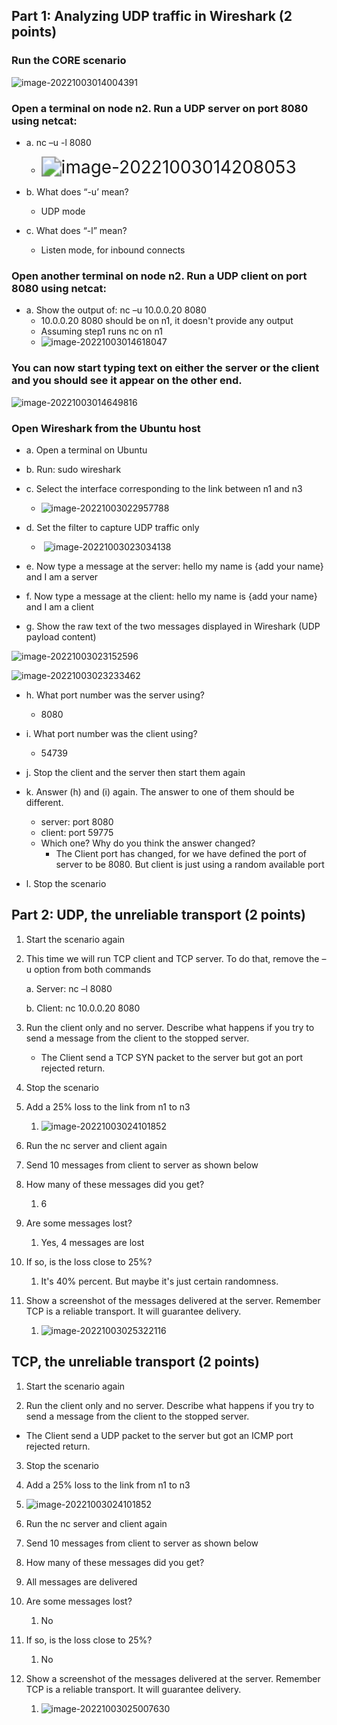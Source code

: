 ## Part 1: Analyzing UDP traffic in Wireshark (2 points)

### Run the CORE scenario 

![image-20221003014004391](HW2.assets/image-20221003014004391.png)

### Open a terminal on node n2. Run a UDP server on port 8080 using netcat: 

- a.   nc –u -l 8080
  - <img src="HW2.assets/image-20221003014208053.png" alt="image-20221003014208053" style="zoom:200%;" />

- b.   What does “-u’ mean?
  - UDP mode

- c.    What does “-l” mean?
  - Listen mode, for inbound connects

### Open another terminal on node n2. Run a UDP client on port 8080 using netcat: 

- a.   Show the output of: nc –u 10.0.0.20 8080
  - 10.0.0.20 8080 should be on n1, it doesn't provide any output
  - Assuming step1 runs nc on n1
  - ![image-20221003014618047](HW2.assets/image-20221003014618047.png)

### You can now start typing text on either the server or the client and you should see it appear on the other end.

![image-20221003014649816](HW2.assets/image-20221003014649816.png)

### Open Wireshark from the Ubuntu host

- a.   Open a terminal on Ubuntu

- b.   Run: sudo wireshark 

- c.    Select the interface corresponding to the link between n1 and n3
  - ![image-20221003022957788](HW2.assets/image-20221003022957788.png)

- d.   Set the filter to capture UDP traffic only
  - ​	![image-20221003023034138](HW2.assets/image-20221003023034138.png)

- e.   Now type a message at the server: hello my name is {add your name} and I am a server

- f.    Now type a message at the client: hello my name is {add your name} and I am a client

- g.   Show the raw text of the two messages displayed in Wireshark (UDP payload content)

![image-20221003023152596](HW2.assets/image-20221003023152596.png)

![image-20221003023233462](HW2.assets/image-20221003023233462.png)

- h.   What port number was the server using? 
  - 8080

- i.    What port number was the client using?
  - 54739

- j.    Stop the client and the server then start them again

- k.   Answer (h) and (i) again. The answer to one of them should be different. 
  - server: port 8080
  - client: port 59775
  - Which one? Why do you think the answer changed?
    - The Client port has changed, for we have defined the port of server to be 8080. But client is just using a random available port
- l.   Stop the scenario



## Part 2: UDP, the unreliable transport (2 points)

1) Start the scenario again

2) This time we will run TCP client and TCP server. To do that, remove the –u option from both commands

   a.   Server: nc –l 8080 

   b.   Client: nc 10.0.0.20 8080

3) Run the client only and no server. Describe what happens if you try to send a message from the client to the stopped server.
   - The Client send a TCP SYN packet to the server but got an port rejected return.

5) Stop the scenario

6) Add a 25% loss to the link from n1 to n3
   1) ![image-20221003024101852](HW2.assets/image-20221003024101852.png)

7) Run the nc server and client again

8) Send 10 messages from client to server as shown below

9) How many of these messages did you get? 
   1) 6
10) Are some messages lost? 
    1) Yes, 4 messages are lost
11) If so, is the loss close to 25%? 
    1) It's 40% percent. But maybe it's just certain randomness.
12) Show a screenshot of the messages delivered at the server. Remember TCP is a reliable transport. It will guarantee delivery.
    1) ![image-20221003025322116](HW2.assets/image-20221003025322116.png)

## TCP, the unreliable transport (2 points)

1) Start the scenario again

2) Run the client only and no server. Describe what happens if you try to send a message from the client to the stopped server.

- The Client send a UDP packet to the server but got an ICMP port rejected return.

3) Stop the scenario

4) Add a 25% loss to the link from n1 to n3

1) ![image-20221003024101852](HW2.assets/image-20221003024101852.png)

5) Run the nc server and client again

6) Send 10 messages from client to server as shown below

7) How many of these messages did you get? 

1) All messages are delivered

9) Are some messages lost? 
   1) No
10) If so, is the loss close to 25%? 
    1) No
11) Show a screenshot of the messages delivered at the server. Remember TCP is a reliable transport. It will guarantee delivery.
    1) ![image-20221003025007630](HW2.assets/image-20221003025007630.png)


